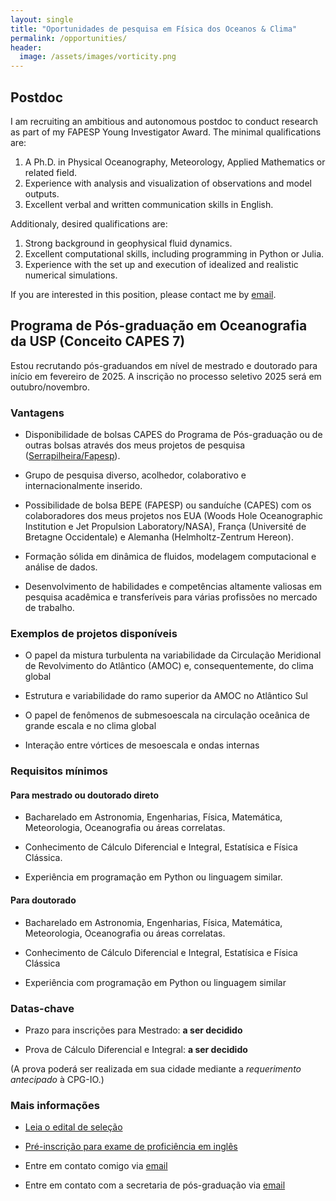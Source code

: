 ```yaml
---
layout: single
title: "Oportunidades de pesquisa em Física dos Oceanos & Clima"
permalink: /opportunities/
header:
  image: /assets/images/vorticity.png
---
```



## Postdoc 

I am recruiting an ambitious and autonomous postdoc to conduct research as part of my FAPESP Young Investigator Award. The minimal qualifications are:

1. A Ph.D. in Physical Oceanography, Meteorology, Applied Mathematics or related field.
2. Experience with analysis and visualization of observations and model outputs.
3. Excellent verbal and written communication skills in English.

Additionaly, desired qualifications are:

1. Strong background in geophysical fluid dynamics.
2. Excellent computational skills, including programming in Python or Julia.
3. Experience with the set up and execution of idealized and realistic numerical simulations.


If you are interested in this position, please contact me by [email](mailto:cesar.rocha@usp.br).

## Programa de Pós-graduação em Oceanografia da USP (Conceito CAPES 7)

Estou recrutando pós-graduandos em nível de mestrado e doutorado para início em fevereiro de 2025. A inscrição no processo seletivo 2025 será em outubro/novembro.

### Vantagens

- Disponibilidade de bolsas CAPES do Programa de Pós-graduação ou de outras bolsas através dos meus projetos de pesquisa ([Serrapilheira/Fapesp](https://serrapilheira.org/serrapilheira-apoiara-32-jovens-cientistas-com-r-22-milhoes-em-parceria-com-faps/)).

- Grupo de pesquisa diverso, acolhedor, colaborativo e internacionalmente inserido.

- Possibilidade de bolsa BEPE (FAPESP) ou  sanduíche (CAPES) com os colaboradores dos meus projetos nos EUA (Woods Hole Oceanographic Institution e Jet Propulsion Laboratory/NASA), França (Université de Bretagne Occidentale) e Alemanha (Helmholtz-Zentrum Hereon).

- Formação sólida em dinâmica de fluidos, modelagem computacional e análise de dados.

- Desenvolvimento de habilidades e competências altamente valiosas em pesquisa acadêmica e transferíveis para várias profissões no mercado de trabalho.

### Exemplos de projetos disponíveis

- O papel da mistura turbulenta na variabilidade da Circulação Meridional de Revolvimento do Atlântico (AMOC) e, consequentemente, do clima global

- Estrutura e variabilidade do ramo superior da AMOC no Atlântico Sul

- O papel de fenômenos de submesoescala na circulação oceânica de grande escala e no clima global

- Interação entre vórtices de mesoescala e ondas internas

### Requisitos mínimos

#### Para mestrado ou doutorado direto

- Bacharelado em Astronomia, Engenharias, Física, Matemática, Meteorologia, Oceanografia ou áreas correlatas.

- Conhecimento de Cálculo Diferencial e Integral, Estatísica e  Física Clássica.

- Experiência em programação em Python ou linguagem similar.

#### Para doutorado

- Bacharelado em Astronomia, Engenharias, Física, Matemática, Meteorologia, Oceanografia ou áreas correlatas.

- Conhecimento de Cálculo Diferencial e Integral, Estatísica e  Física Clássica

- Experiência com programação em Python ou linguagem similar


### Datas-chave

- Prazo para inscrições para Mestrado: **a ser decidido**

- Prova de Cálculo Diferencial e Integral: **a ser decidido**

(A prova poderá ser realizada em sua cidade mediante a *requerimento antecipado*  à CPG-IO.)

### Mais informações

- [Leia o edital de seleção](https://www.io.usp.br/index.php/pos-graduacao/programa-de-pos-graduacao/edital-2024-mestrado.html)

- [Pré-inscrição para exame de proficiência em inglês](https://www.io.usp.br/index.php/pos-graduacao/programa-de-pos-graduacao/proficiencia-em-lingua-estrangeira.html)

- Entre em contato comigo via [email](mailto:cesar.rocha@usp.br)

- Entre em contato com a secretaria de pós-graduação via [email](cpg-io@usp.br)






